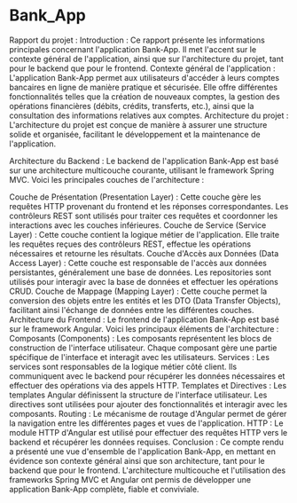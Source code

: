 # Bank_App
Rapport du projet :
Introduction :
Ce rapport présente les informations principales concernant l'application Bank-App. Il met l'accent sur le contexte général de l'application, ainsi que sur l'architecture du projet, tant pour le backend que pour le frontend.
Contexte général de l'application :
L'application Bank-App permet aux utilisateurs d'accéder à leurs comptes bancaires en ligne de manière pratique et sécurisée. Elle offre différentes fonctionnalités telles que la création de nouveaux comptes, la gestion des opérations financières (débits, crédits, transferts, etc.), ainsi que la consultation des informations relatives aux comptes.
Architecture du projet :
L'architecture du projet est conçue de manière à assurer une structure solide et organisée, facilitant le développement et la maintenance de l'application.

Architecture du Backend :
Le backend de l'application Bank-App est basé sur une architecture multicouche courante, utilisant le framework Spring MVC. Voici les principales couches de l'architecture :

Couche de Présentation (Presentation Layer) : Cette couche gère les requêtes HTTP provenant du frontend et les réponses correspondantes. Les contrôleurs REST sont utilisés pour traiter ces requêtes et coordonner les interactions avec les couches inférieures.
Couche de Service (Service Layer) : Cette couche contient la logique métier de l'application. Elle traite les requêtes reçues des contrôleurs REST, effectue les opérations nécessaires et retourne les résultats.
Couche d'Accès aux Données (Data Access Layer) : Cette couche est responsable de l'accès aux données persistantes, généralement une base de données. Les repositories sont utilisés pour interagir avec la base de données et effectuer les opérations CRUD.
Couche de Mappage (Mapping Layer) : Cette couche permet la conversion des objets entre les entités et les DTO (Data Transfer Objects), facilitant ainsi l'échange de données entre les différentes couches.
Architecture du Frontend :
Le frontend de l'application Bank-App est basé sur le framework Angular. Voici les principaux éléments de l'architecture :
Composants (Components) : Les composants représentent les blocs de construction de l'interface utilisateur. Chaque composant gère une partie spécifique de l'interface et interagit avec les utilisateurs.
Services : Les services sont responsables de la logique métier côté client. Ils communiquent avec le backend pour récupérer les données nécessaires et effectuer des opérations via des appels HTTP.
Templates et Directives : Les templates Angular définissent la structure de l'interface utilisateur. Les directives sont utilisées pour ajouter des fonctionnalités et interagir avec les composants.
Routing : Le mécanisme de routage d'Angular permet de gérer la navigation entre les différentes pages et vues de l'application.
HTTP : Le module HTTP d'Angular est utilisé pour effectuer des requêtes HTTP vers le backend et récupérer les données requises.
Conclusion :
Ce compte rendu a présenté une vue d'ensemble de l'application Bank-App, en mettant en évidence son contexte général ainsi que son architecture, tant pour le backend que pour le frontend. L'architecture multicouche et l'utilisation des frameworks Spring MVC et Angular ont permis de développer une application Bank-App complète, fiable et conviviale.
